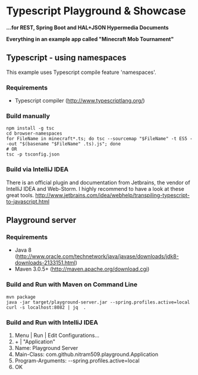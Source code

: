 
# Typescript Playground & Showcase

**...for REST, Spring Boot and HAL+JSON Hypermedia Documents**

**Everything in an example app called "Minecraft Mob Tournament"**


## Typescript - using namespaces

This example uses Typescript compile feature 'namespaces'.

### Requirements

* Typescript compiler (http://www.typescriptlang.org/)

### Build manually

````
npm install -g tsc
cd browser-namespaces
for FileName in minecraft*.ts; do tsc --sourcemap "$FileName" -t ES5 --out "$(basename "$FileName" .ts).js"; done
# OR
tsc -p tsconfig.json
````

### Build via IntelliJ IDEA

There is an official plugin and documentation from Jetbrains, the vendor of IntelliJ IDEA and Web-Storm.
I highly recommend to have a look at these great tools.
http://www.jetbrains.com/idea/webhelp/transpiling-typescript-to-javascript.html

## Playground server

### Requirements

* Java 8 (http://www.oracle.com/technetwork/java/javase/downloads/jdk8-downloads-2133151.html)
* Maven 3.0.5+ (http://maven.apache.org/download.cgi)

### Build and Run with Maven on Command Line

```
mvn package
java -jar target/playground-server.jar --spring.profiles.active=local
curl -s localhost:8082 | jq  .
```

### Build and Run with IntelliJ IDEA

1. Menu | Run | Edit Configurations...
2. \+ | "Application"
3. Name: Playground Server
4. Main-Class: com.github.nitram509.playground.Application
5. Program-Arguments: --spring.profiles.active=local
6. OK